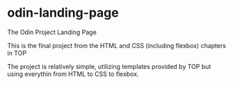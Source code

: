 # odin-landing-page
The Odin Project Landing Page

This is the final project from the HTML and CSS (including flexbox) chapters in TOP

The project is relatively simple, utilizing templates provided by TOP but using everythin from HTML to CSS to flexbox. 
